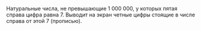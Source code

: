 Натуральные числа, не превышающие 1 000 000, у которых пятая справа цифра равна 7. Выводит на экран четные цифры стоящие в числе справа от этой 7 (прописью).